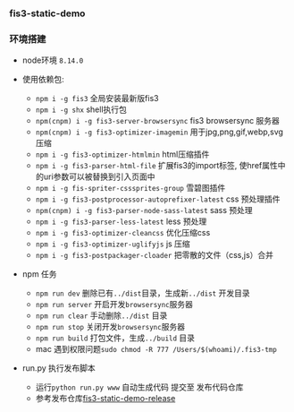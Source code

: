 ### fis3-static-demo

### 环境搭建
- node环境 `8.14.0`
- 使用依赖包:
  - `npm i -g fis3` 全局安装最新版fis3
  - `npm i -g shx` shell执行包
  - `npm(cnpm) i -g fis3-server-browsersync` fis3 browsersync 服务器
  - `npm(cnpm) i -g fis3-optimizer-imagemin` 用于jpg,png,gif,webp,svg 压缩
  - `npm i -g fis3-optimizer-htmlmin` html压缩插件
  - `npm i -g fis3-parser-html-file` 扩展fis3的import标签, 使href属性中的uri参数可以被替换到引入页面中
  - `npm i -g fis-spriter-csssprites-group` 雪碧图插件
  - `npm i -g fis3-postprocessor-autoprefixer-latest`  css 预处理插件
  - `npm(cnpm) i -g fis3-parser-node-sass-latest`  sass 预处理
  - `npm i -g fis3-parser-less-latest`  less 预处理
  - `npm i -g fis3-optimizer-cleancss` 优化压缩css
  - `npm i -g fis3-optimizer-uglifyjs` js 压缩
  - `npm i -g fis3-postpackager-cloader` 把零散的文件（css,js）合并

- npm 任务
  - `npm run dev` 删除已有`../dist`目录，生成新`../dist` 开发目录
  - `npm run server` 开启开发`browsersync`服务器
  - `npm run clear` 手动删除`../dist` 目录
  - `npm run stop` 关闭开发`browsersync`服务器
  - `npm run build` 打包文件，生成`../build` 目录
  - mac 遇到权限问题`sudo chmod -R 777 /Users/$(whoami)/.fis3-tmp`
  
- run.py 执行发布脚本
  - 运行`python run.py www` 自动生成代码 提交至 发布代码仓库
  - 参考发布仓库[fis3-static-demo-release](https://github.com/xmllein/fis3-static-demo-release)
  
  
  

  
